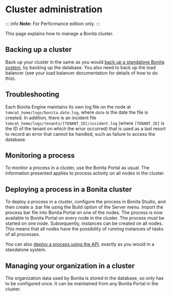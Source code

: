 # Cluster administration

::: info
**Note:** For Performance edition only.
:::

This page explains how to manage a Bonita cluster.

## Backing up a cluster

Back up your cluster in the same as you would [back up a standalone Bonita system](back-up-bonita-bpm-platform.md), by backing up the database. 
You also need to back up the load balancer (see your load balancer documentation for details of how to do this).

## Troubleshooting

Each Bonita Engine maintains its own log file on the node at `tomcat_home/logs/bonita.`_`date`_`.log`, where _`date`_ is the date the file is created.
In addition, there is an incident file `tomcat_home/logs/tenants/[TENANT_ID]/incident.log` (where `[TENANT_ID]` is the ID of the tenant on which the error
occurred) that is used as a last resort to record an error that cannot be handled, such as failure to access the database.

## Monitoring a process

To monitor a process in a cluster, use the Bonita Portal as usual. The information presented applies to process activity on all nodes in the cluster.

## Deploying a process in a Bonita cluster

To deploy a process in a cluster, configure the process in Bonita Studio, and then create a .bar file using the Build option of the Server menu. 
Import the process bar file into Bonita Portal on one of the nodes. The process is now available to Bonita Portal on every node in the cluster. 
The process must be started on one node. Subsequently, instances can be created on all nodes.
This means that all nodes have the possibility of running instances of tasks of all processes.

You can also [deploy a process using the API](manage-a-process.md), exactly as you would in a standalone system.

## Managing your organization in a cluster

The organization data used by Bonita is stored in the database, so only has to be configured once. It can be maintained from any Bonita Portal in the cluster.

